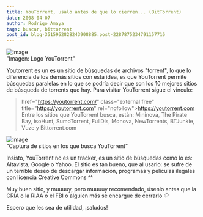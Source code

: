 ```yaml
---
title: YouTorrent, usalo antes de que lo cierren... (BitTorrent)
date: 2008-04-07
author: Rodrigo Amaya
tags: buscar, bittorrent
post_id: blog-3515952828243908885.post-2287875234791157716
---
```


![image](https://bp1.blogger.com/_ayvorITawE4/R_oze0iiowI/AAAAAAAAArY/lGYsWJQ71Pw/s400/captura2.png)    
"Imagen: Logo
YouTorrent"

Youtorrent es un es un sitio de búsquedas de archivos "torrent", lo que lo diferencia de los demás sitios con esta idea, es que YouTorrent permite búsquedas paralelas en lo que se podría decir que son los 10 mejores sitios de búsqueda de torrents que hay. Para visitar YouTorrent sigue el vinculo:

> href="https://youtorrent.com/" class="external free" title="https://youtorrent.com"
> rel="nofollow">https://youtorrent.com
Entre los sitios que YouTorrent busca, están: Mininova, The Pirate Bay, isoHunt, SumoTorrent, FullDls, Monova, NewTorrents, BTJunkie, Vuze y Bittorrent.com

![image](https://bp0.blogger.com/_ayvorITawE4/R_oyIkiiovI/AAAAAAAAArQ/adSiOTrsyq4/s400/captura1.jpg)    
"Captura de sitios en los
que busca YouTorrent"

Insisto, YouTorrent no es un tracker, es un sitio de búsquedas como lo es: Altavista, Google o Yahoo. El sitio es tan bueno, que al usarlo: se sufre de un terrible deseo de descargar información, programas y películas ilegales con licencia Creative Commons ^^

Muy buen sitio, y muuuuy, pero muuuuy recomendado, úsenlo antes que la CRIA o la RIAA o el FBI o alguien más se encargue de cerrarlo :P

Espero que les sea de utilidad, ¡saludos!